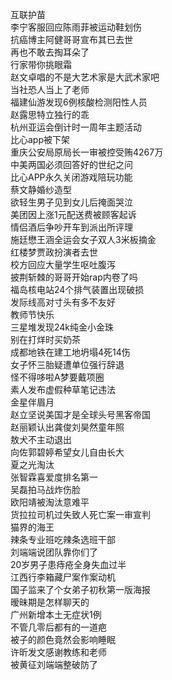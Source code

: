 互联护苗  
李宁客服回应陈雨菲被运动鞋划伤  
抗癌博主阿健哥哥宣布其已去世  
再也不敢去掏耳朵了  
行家带你挑眼霜  
赵文卓唱的不是大艺术家是大武术家吧  
当社恐人当上了老师  
福建仙游发现6例核酸检测阳性人员  
赵露思特立独行的乖  
杭州亚运会倒计时一周年主题活动  
比心app被下架  
重庆公安局原局长一审被控受贿4267万  
中美两国必须回答好的世纪之问  
比心APP永久关闭游戏陪玩功能  
蔡文静婚纱造型  
欲轻生男子见到女儿后掩面哭泣  
美团因上涨1元配送费被顾客起诉  
情侣酒后争吵开车到派出所评理  
施廷懋王涵全运会女子双人3米板摘金  
红楼梦贾政扮演者去世  
校方回应大量学生呕吐腹泻  
披荆斩棘的哥哥开始rap内卷了吗  
福岛核电站24个排气装置出现破损  
发际线高对寸头有多不友好  
教师节快乐  
三星堆发现24k纯金小金珠  
别在打烊时买奶茶  
成都地铁在建工地坍塌4死14伤  
女子怀三胎疑遭单位强行辞退  
怪不得哆啦A梦要戴项圈  
素人发布虚假种草笔记违法  
金星伴眉月  
赵立坚说美国才是全球头号黑客帝国  
赵丽颖认出龚俊刘昊然童年照  
敖犬不主动退出  
向佐郭碧婷希望女儿自由长大  
夏之光淘汰  
张智霖喜爱度排名第一  
吴磊拍马战炸伤脸  
欧阳靖被淘汰意难平  
货拉拉司机过失致人死亡案一审宣判  
猫界的海王  
辣条专业班吃辣条选班干部  
刘端端说团队靠你们了  
20岁男子患痔疮全身失血过半  
江西行李箱藏尸案作案动机  
国子监来了个女弟子初秋第一版海报  
暧昧期是怎样聊天的  
广州新增本土无症状1例  
不管几零后都有的一道疤  
被子的颜色竟然会影响睡眠  
许昕发文感谢教练和老师  
被黄征刘端端整破防了  
